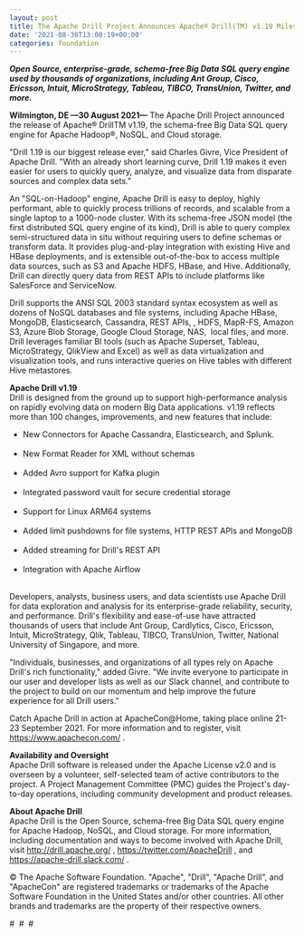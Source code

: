```yaml
---
layout: post
title: The Apache Drill Project Announces Apache® Drill(TM) v1.19 Milestone Release
date: '2021-08-30T13:00:19+00:00'
categories: foundation
---
```

<p><b><i>Open Source, enterprise-grade, schema-free Big Data SQL query engine used by thousands of organizations, including Ant Group, Cisco, Ericsson, Intuit, MicroStrategy, Tableau, TIBCO, TransUnion, Twitter, and more.</i></b></p><p><b>Wilmington, DE —30 August 2021—</b> The Apache Drill Project announced the release of Apache® DrillTM v1.19, the schema-free Big Data SQL query engine for Apache Hadoop®, NoSQL, and Cloud storage.</p><p>"Drill 1.19 is our biggest release ever," said Charles Givre, Vice President of Apache Drill. "With an already short learning curve, Drill 1.19 makes it even easier for users to quickly query, analyze, and visualize data from disparate sources and complex data sets.”</p><p>An "SQL-on-Hadoop" engine, Apache Drill is easy to deploy, highly performant, able to quickly process trillions of records, and scalable from a single laptop to a 1000-node cluster. With its schema-free JSON model (the first distributed SQL query engine of its kind), Drill is able to query complex semi-structured data in situ without requiring users to define schemas or transform data. It provides plug-and-play integration with existing Hive and HBase deployments, and is extensible out-of-the-box to access multiple data sources, such as S3 and Apache HDFS, HBase, and Hive. Additionally, Drill can directly query data from REST APIs to include platforms like SalesForce and ServiceNow.&nbsp;</p><p>Drill supports the ANSI SQL 2003 standard syntax ecosystem as well as dozens of NoSQL databases and file systems, including Apache HBase, MongoDB, Elasticsearch, Cassandra, REST APIs, , HDFS, MapR-FS, Amazon S3, Azure Blob Storage, Google Cloud Storage, NAS,&nbsp; local files, and more. Drill leverages familiar BI tools (such as Apache Superset, Tableau, MicroStrategy, QlikView and Excel) as well as data virtualization and visualization tools, and runs interactive queries on Hive tables with different Hive metastores.</p><p><b>Apache Drill v1.19<br></b>Drill is designed from the ground up to support high-performance analysis on rapidly evolving data on modern Big Data applications. v1.19 reflects more than 100 changes, improvements, and new features that include:</p><ul><li>New Connectors for Apache Cassandra, Elasticsearch, and Splunk.<br><br></li><li>New Format Reader for XML without schemas<br><br></li><li>Added Avro support for Kafka plugin<br><br></li><li>Integrated password vault for secure credential storage<br><br></li><li>Support for Linux ARM64 systems<br><br></li><li>Added limit pushdowns for file systems, HTTP REST APIs and MongoDB<br><br></li><li>Added streaming for Drill's REST API<br><br></li><li>Integration with Apache Airflow</li></ul><p><br>Developers, analysts, business users, and data scientists use Apache Drill for data exploration and analysis for its enterprise-grade reliability, security, and performance. Drill's flexibility and ease-of-use have attracted thousands of users that include Ant Group, Cardlytics, Cisco, Ericsson, Intuit, MicroStrategy, Qlik, Tableau, TIBCO, TransUnion, Twitter, National University of Singapore, and more.<br></p><p>"Individuals, businesses, and organizations of all types rely on Apache Drill's rich functionality," added Givre. "We invite everyone to participate in our user and developer lists as well as our Slack channel, and contribute to the project to build on our momentum and help improve the future experience for all Drill users."</p><p>Catch Apache Drill in action at ApacheCon@Home, taking place online 21-23 September 2021. For more information and to register, visit <a href="https://www.apachecon.com/" target="_blank">https://www.apachecon.com/</a> .</p><p><b>Availability and Oversight<br></b>Apache Drill software is released under the Apache License v2.0 and is overseen by a volunteer, self-selected team of active contributors to the project. A Project Management Committee (PMC) guides the Project's day-to-day operations, including community development and product releases.</p><p><b>About Apache Drill<br></b>Apache Drill is the Open Source, schema-free Big Data SQL query engine for Apache Hadoop, NoSQL, and Cloud storage. For more information, including documentation and ways to become involved with Apache Drill, visit <a href="http://drill.apache.org/" target="_blank" style="background-color: rgb(255, 255, 255);">http://drill.apache.org/</a> , <a href="https://twitter.com/ApacheDrill" target="_blank" style="background-color: rgb(255, 255, 255);">https://twitter.com/ApacheDrill</a> , and <a href="https://apache-drill.slack.com/" target="_blank" style="background-color: rgb(255, 255, 255);">https://apache-drill.slack.com/</a> .</p><p>© The Apache Software Foundation. "Apache", "Drill", "Apache Drill", and "ApacheCon" are registered trademarks or trademarks of the Apache Software Foundation in the United States and/or other countries. All other brands and trademarks are the property of their respective owners.</p><p>#&nbsp; #&nbsp; #</p>
